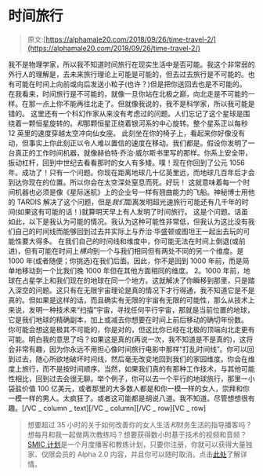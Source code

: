 # 时间旅行

> 原文:[https://alphamale20.com/2018/09/26/time-travel-2/](https://alphamale20.com/2018/09/26/time-travel-2/)

我不是物理学家，所以我不知道时间旅行在现实生活中是否可能。我这个非常弱的外行人的理解是，去未来旅行理论上可能是可能的，但去过去旅行是不可能的。也有可能在时间上向前或向后发送小粒子(也许？)但是把你送回去也是不可能的。
在我看来，时间旅行是不可能的，就像一旦你站在北极之巅，向北走是不可能的一样。在那一点上你不能再往北走了。但就像我说的，我不是科学家，所以我可能是错的。
这里还有一个科幻作家从来没有考虑过的问题。人们忘记了这个星球是围绕着一颗恒星旋转的。*和*那颗恒星正绕着银河系的中心旋转。整个星系正以每秒 12 英里的速度穿越太空冲向仙女座。
此刻坐在你的椅子上，看起来你好像没有动，但事实上你此刻正以令人难以置信的速度在移动。我们都是。假设你发明了一台真正的工作时间机器，就像赫伯特·乔治·威尔斯书里写的那样。你系上安全带，扳动杠杆，回到中世纪去看看那时的女人有多矮。噗！现在你回到了公元 1056 年。成功了！只有一个问题。你现在距离地球几十亿英里远，而地球几百年后才会到达你现在的位置。所以你会在太空深处窒息而死。好玩！
这就意味着每一个时间机器也必须是像《星际迷航》上的企业号一样有翘曲能力的飞船。神秘博士用他的 TARDIS 解决了这个问题，但是*我们*距离发明超光速旅行可能还有几千年的时间(如果这有可能的话！)就算明天早上有人发明了时间旅行。
这是个问题。话虽如此，以下是我认为可能的情况。我认为这种可能性非常低，但我认为这比没有我们自己的时间线而能够回到过去并实际上与乔治·华盛顿或图坦王一起出去玩的可能性要大得多。
在我们自己的时间线和维度中，你可能无法在时间上倒退(或前进)，但有可能在时间上*横向*到一个与我们相同但有两处不同的另一个维度。是 1000 年(或者随便；你挑选)在我们后面。因此，你不是回到 1000 年前，而是简单地移动到一个比我们晚 1000 年但在其他方面相同的维度。
2。1000 年前，地球在占星学上和我们现在的地球在同一个地方。这就解决了你瞬移到那里，只是踏入深空的问题。这只有在无限宇宙理论是真的情况下才行得通，我不知道它是不是真的。但如果是这样的话，而且确实有无限的宇宙有无限的可能性，那么从技术上来说，发明一种技术来“扫描”宇宙，寻找任何平行宇宙，那就是当前位置的地球，它是我们地球的精确副本，加上或减去你想要在时间上前后移动的确切年份数。
你可能会想这是极其不可能的，你是对的，但这比你已经在北极的顶端向北走更有可能。明白我的意思了吗？如果这是真的(再说一次，我不知道是不是真的)，这将会非常有趣，因为你永远不用担心像时间旅行电影中那样“打乱时间线”。你可以回到过去，随心所欲地破坏时间线，然后毫无改变地回到我们的家园维度。你会在维度上旅行，而不是按时间顺序。当然，如果我们真的有那种工作技术，与其他可能性相比，回到过去会很无聊。举个例子，你可以去一个平行的地球旅行，那里一小袋盐价值 100 亿美元，或者那里的大多数人都是和你一模一样的女人，崇拜和你一模一样的男人。太疯狂了。或者这可能都是胡说八道。我不知道。尽管想想很有趣。[/VC _ column _ text][/VC _ column][/VC _ row][VC _ row]

> 想要超过 35 小时的关于如何改善你的女人生活*和*财务生活的指导播客吗？想每月和我一起做两次教练吗？想要获得数小时基于技术的视频和音频？ [SMIC 计划](https://alphamale20.kartra.com/page/vIL17)是一个月度播客和教练计划，只要你注册，你就可以获得大量独家、仅限会员的 Alpha 2.0 内容，并且你可以随时取消。点击[此处](https://alphamale20.kartra.com/page/vIL17)了解详情。
